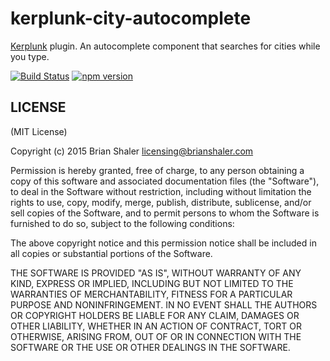 # kerplunk-city-autocomplete

[Kerplunk](https://github.com/brianshaler/kerplunk) plugin. An autocomplete component that searches for cities while you type.

[![Build Status](https://travis-ci.org/brianshaler/kerplunk-city-autocomplete.svg)](https://travis-ci.org/brianshaler/kerplunk-city-autocomplete)
[![npm version](https://img.shields.io/npm/v/kerplunk-city-autocomplete.svg)](https://www.npmjs.com/package/kerplunk-city-autocomplete)

## LICENSE

(MIT License)

Copyright (c) 2015 Brian Shaler <licensing@brianshaler.com>

Permission is hereby granted, free of charge, to any person obtaining
a copy of this software and associated documentation files (the
"Software"), to deal in the Software without restriction, including
without limitation the rights to use, copy, modify, merge, publish,
distribute, sublicense, and/or sell copies of the Software, and to
permit persons to whom the Software is furnished to do so, subject to
the following conditions:

The above copyright notice and this permission notice shall be
included in all copies or substantial portions of the Software.

THE SOFTWARE IS PROVIDED "AS IS", WITHOUT WARRANTY OF ANY KIND,
EXPRESS OR IMPLIED, INCLUDING BUT NOT LIMITED TO THE WARRANTIES OF
MERCHANTABILITY, FITNESS FOR A PARTICULAR PURPOSE AND
NONINFRINGEMENT. IN NO EVENT SHALL THE AUTHORS OR COPYRIGHT HOLDERS BE
LIABLE FOR ANY CLAIM, DAMAGES OR OTHER LIABILITY, WHETHER IN AN ACTION
OF CONTRACT, TORT OR OTHERWISE, ARISING FROM, OUT OF OR IN CONNECTION
WITH THE SOFTWARE OR THE USE OR OTHER DEALINGS IN THE SOFTWARE.